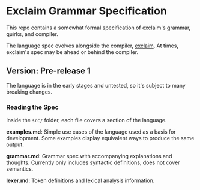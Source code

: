 # Exclaim Grammar Specification

This repo contains a somewhat formal specification of exclaim's grammar, quirks, and compiler.  
  
The language spec evolves alongside the compiler, [exclaim](https://github.com/Jakob-Strobl/exclaim). At times, exclaim's spec may be ahead or behind the compiler.

## Version: Pre-release 1

The language is in the early stages and untested, so it's subject to many breaking changes.  

### Reading the Spec

Inside the ```src/``` folder, each file covers a section of the language.

**examples.md**: Simple use cases of the language used as a basis for development. Some examples display equivalent ways to produce the same output.  

**grammar.md**: Grammar spec with accompanying explanations and thoughts. Currently only includes syntactic definitions, does not cover semantics.  

**lexer.md**: Token definitions and lexical analysis information.  
